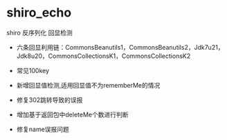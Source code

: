 # shiro_echo
shiro 反序列化 回显检测
- 六条回显利用链：CommonsBeanutils1，CommonsBeanutils2，Jdk7u21，Jdk8u20，CommonsCollectionsK1，CommonsCollectionsK2  
- 常见100key  
- 新增回显值检测,适用回显值不为rememberMe的情况

- 修复302跳转导致的误报

- 增加基于返回包中deleteMe个数进行判断
- 修复name误报问题
